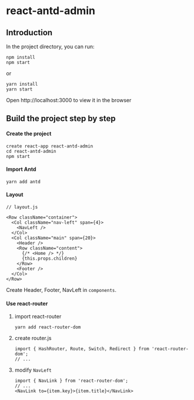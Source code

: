 # react-antd-admin


## Introduction


In the project directory, you can run:
```
npm install
npm start
```
or
```
yarn install
yarn start
```

Open http://localhost:3000 to view it in the browser

## Build the project step by step

#### Create the project

```
create react-app react-antd-admin
cd react-antd-admin
npm start
```

#### Import Antd
```
yarn add antd
```

#### Layout
```
// layout.js

<Row className="container">
  <Col className="nav-left" span={4}>
    <NavLeft />
  </Col>
  <Col className="main" span={20}>
    <Header />
    <Row className="content">
      {/* <Home /> */}
      {this.props.children}
    </Row>
    <Footer />
  </Col>
</Row>
```
Create Header, Footer, NavLeft in `components`.

#### Use react-router

1. import react-router
    ```
    yarn add react-router-dom
    ```

2. create router.js
    ```
    import { HashRouter, Route, Switch, Redirect } from 'react-router-dom';
    // ...
    ```
3. modify `NavLeft`
    ```
    import { NavLink } from 'react-router-dom';
    // ...
    <NavLink to={item.key}>{item.title}</NavLink>
    ```

